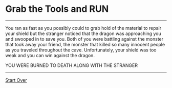 # Grab the Tools and RUN

---

You ran as fast as you possibly could to grab hold of the material to repair your shield but the stranger noticed that the dragon was approaching you and swooped in to save you. Both of you were battling against the monster that took away your friend, the monster that killed so many innocent people as you traveled throughout the cave. Unfortunately, your shield was too weak and you can win against the dragon. 

YOU WERE BURNED TO DEATH ALONG WITH THE STRANGER

---

[Start Over](../Home.md)